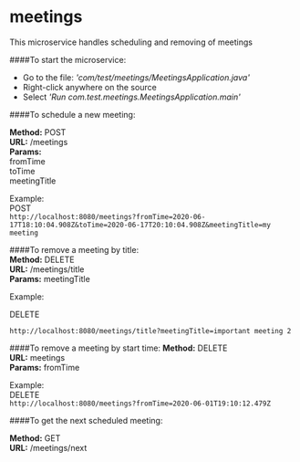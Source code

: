 # meetings

This microservice handles scheduling and removing of meetings

####To start the microservice:
* Go to the file: <i>'com/test/meetings/MeetingsApplication.java'</i><br>
* Right-click anywhere on the source<br>
* Select <i>'Run com.test.meetings.MeetingsApplication.main'</i>


####To schedule a new meeting:<br>

<b>Method:</b> POST<br>
<b>URL:</b> /meetings<br>
<b>Params:</b><br>
fromTime<br>
toTime<br>
meetingTitle<br>

Example:<br>
POST<br>
`http://localhost:8080/meetings?fromTime=2020-06-17T18:10:04.908Z&toTime=2020-06-17T20:10:04.908Z&meetingTitle=my meeting`

####To remove a meeting by title:<br>
<b>Method:</b> DELETE<br>
<b>URL:</b> /meetings/title<br>
<b>Params:</b> meetingTitle<br>

Example: 

DELETE

`http://localhost:8080/meetings/title?meetingTitle=important meeting 2`

####To remove a meeting by start time:
<b>Method:</b> DELETE<br>
<b>URL:</b> meetings<br>
<b>Params:</b> fromTime<br>

Example:<br>
DELETE<br>
`http://localhost:8080/meetings?fromTime=2020-06-01T19:10:12.479Z`


####To get the next scheduled meeting:

<b>Method:</b> GET<br>
<b>URL:</b> /meetings/next<br>

